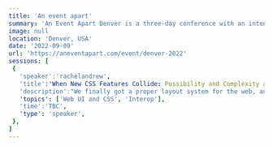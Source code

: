 ```yaml
---
title: 'An event apart'
summary: 'An Event Apart Denver is a three-day conference with an intense focus on digital design, UX, content, code, and more'
image: null
location: 'Denver, USA'
date: '2022-09-09'
url: 'https://aneventapart.com/event/denver-2022'
sessions: [
 {
   'speaker':'rachelandrew',
   'title':'When New CSS Features Collide: Possibility and Complexity at the Intersections',
   'description':"We finally got a proper layout system for the web, and each browser release seems to bring with it another new feature that promises more creative, performant, or intuitive CSS. Each new feature is exciting on its own, but where it gets really interesting is when we combine these things. In this talk Rachel Andrew will walk you through a recent history of CSS layout, demonstrating how thinking has evolved, and new features have become possible because of earlier decisions. You’ll discover the possibilities, and the complexity that lies at the intersections. Leave this talk with a deeper understanding of how CSS layout works, the inspiration to try combining different features, and a little peek at what might be around the corner.",
   'topics': ['Web UI and CSS', 'Interop'],
   'time':'TBC',
   'type': 'speaker',
 },
]
---
```

